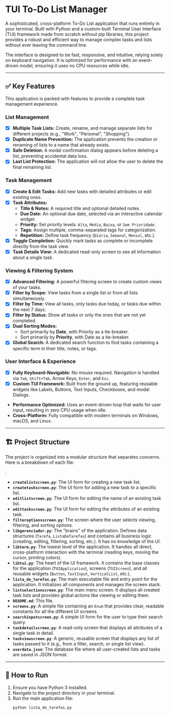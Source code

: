 # TUI To-Do List Manager

A sophisticated, cross-platform To-Do List application that runs entirely in your terminal. Built with Python and a custom-built Terminal User Interface (TUI) framework made from scratch without pip libraries, this project provides a robust and efficient way to manage complex tasks and lists without ever leaving the command line.

The interface is designed to be fast, responsive, and intuitive, relying solely on keyboard navigation. It is optimized for performance with an event-driven model, ensuring it uses no CPU resources while idle.

---

## ✅ Key Features

This application is packed with features to provide a complete task management experience.

### List Management
- [x] **Multiple Task Lists:** Create, rename, and manage separate lists for different projects (e.g., "Work", "Personal", "Shopping").
- [x] **Duplicate Name Prevention:** The application prevents the creation or renaming of lists to a name that already exists.
- [x] **Safe Deletion:** A modal confirmation dialog appears before deleting a list, preventing accidental data loss.
- [x] **Last List Protection:** The application will not allow the user to delete the final remaining list.

### Task Management
- [x] **Create & Edit Tasks:** Add new tasks with detailed attributes or edit existing ones.
- [x] **Task Attributes:**
    - **Title & Notes:** A required title and optional detailed notes.
    - **Due Date:** An optional due date, selected via an interactive calendar widget.
    - **Priority:** Set priority levels: `Alta`, `Média`, `Baixa`, or `Sem Prioridade`.
    - **Tags:** Assign multiple, comma-separated tags for categorization.
    - **Repetition:** Define task frequency (`Diária`, `Semanal`, `Mensal`, etc.).
- [x] **Toggle Completion:** Quickly mark tasks as complete or incomplete directly from the task view.
- [x] **Task Details View:** A dedicated read-only screen to see all information about a single task.

### Viewing & Filtering System
- [x] **Advanced Filtering:** A powerful filtering screen to create custom views of your tasks.
- [x] **Filter by Scope:** View tasks from a single list or from all lists simultaneously.
- [x] **Filter by Time:** View all tasks, only tasks due today, or tasks due within the next 7 days.
- [x] **Filter by Status:** Show all tasks or only the ones that are not yet completed.
- [x] **Dual Sorting Modes:**
    - Sort primarily by **Date**, with Priority as a tie-breaker.
    - Sort primarily by **Priority**, with Date as a tie-breaker.
- [x] **Global Search:** A dedicated search function to find tasks containing a specific term in their title, notes, or tags.

### User Interface & Experience
- [x] **Fully Keyboard-Navigable:** No mouse required. Navigation is handled via `Tab`, `Shift+Tab`, Arrow Keys, `Enter`, and `Esc`.
- [x] **Custom TUI Framework:** Built from the ground up, featuring reusable widgets like Labels, Buttons, Text Inputs, Checkboxes, and modal Dialogs.
- **Performance Optimized:** Uses an event-driven loop that waits for user input, resulting in zero CPU usage when idle.
- **Cross-Platform:** Fully compatible with modern terminals on Windows, macOS, and Linux.

---

## 🏗️ Project Structure

The project is organized into a modular structure that separates concerns. Here is a breakdown of each file:

.
 * **`createlistscreen.py`**: The UI form for creating a new task list.
 * **`createtaskscreen.py`**: The UI form for adding a new task to a specific list.
 * **`editlistscreen.py`**: The UI form for editing the name of an existing task list.
 * **`edittaskscreen.py`**: The UI form for editing the attributes of an existing task.
 * **`filteroptionsscreen.py`**: The screen where the user selects viewing, filtering, and sorting options.
 * **`libgerenciador.py`**: The "brains" of the application. Defines data structures (`Tarefa`, `ListaDeTarefas`) and contains all business logic (creating, editing, filtering, sorting, etc.). It has no knowledge of the UI.
 * **`libterm.py`**: The lowest level of the application. It handles all direct, cross-platform interaction with the terminal (reading keys, moving the cursor, printing colors).
 * **`libtui.py`**: The heart of the UI framework. It contains the base classes for the application (`TUIApplication`), screens (`TUIScreen`), and all reusable widgets (`Button`, `TextInput`, `VerticalList`, etc.).
 * **`lista_de_tarefas.py`**: The main executable file and entry point for the application. It initializes all components and manages the screen stack.
 * **`listselectionscreen.py`**: The main menu screen. It displays all created task lists and provides global actions like viewing or editing them.
 * **`README.md`**: This file.
 * **`screens.py`**: A simple file containing an `Enum` that provides clear, readable constants for all the different UI screens.
 * **`searchinputscreen.py`**: A simple UI form for the user to type their search query.
 * **`taskdetailscreen.py`**: A read-only screen that displays all attributes of a single task in detail.
 * **`taskviewscreen.py`**: A generic, reusable screen that displays any list of tasks passed to it (e.g., from a filter, search, or single list view).
 * **`userdata.json`**: The database file where all user-created lists and tasks are saved in JSON format.

---

## 🚀 How to Run

1.  Ensure you have Python 3 installed.
2.  Navigate to the project directory in your terminal.
3.  Run the main application file:
    ```bash
    python lista_de_tarefas.py
    ```
